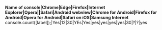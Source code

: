 **Name of console|Chrome|Edge|Firefox|Internet Explorer|Opera||Safari|Android webview|Chrome for Android|Firefox for Android|Opera for Android|Safari on iOS|Samsung Internet**
console.count([label]);|Yes|12|30|YEs|Yes|yes|yes|yes|yes|30|?|?|yes